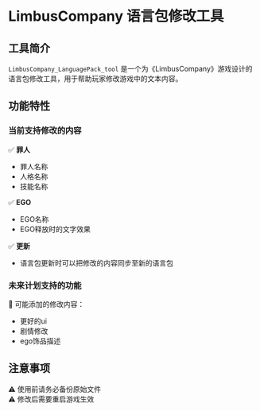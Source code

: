 # LimbusCompany 语言包修改工具

## 工具简介

`LimbusCompany_LanguagePack_tool` 是一个为《LimbusCompany》游戏设计的语言包修改工具，用于帮助玩家修改游戏中的文本内容。

## 功能特性

### 当前支持修改的内容
✅ **罪人**
- 罪人名称
- 人格名称
- 技能名称

✅ **EGO**
- EGO名称
- EGO释放时的文字效果

✅ **更新**
- 语言包更新时可以把修改的内容同步至新的语言包

### 未来计划支持的功能
🔧 可能添加的修改内容：
- 更好的ui
- 剧情修改
- ego饰品描述

## 注意事项
⚠️ 使用前请务必备份原始文件  
⚠️ 修改后需要重启游戏生效  
